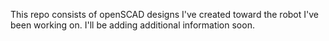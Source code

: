 This repo consists of openSCAD designs I've created toward the robot I've been working on. I'll be adding additional information soon.
